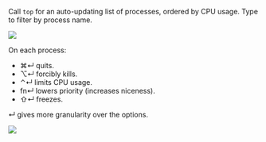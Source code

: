 Call `top` for an auto-updating list of processes, ordered by CPU usage. Type to filter by process name.

![](https://i.imgur.com/QFd5ibj.png)

On each process:
+ ⌘↵ quits.
+ ⌥↵ forcibly kills.
+ ⌃↵ limits CPU usage.
+ fn↵ lowers priority (increases niceness).
+ ⇧↵ freezes.

↵ gives more granularity over the options.

![](https://i.imgur.com/ADFGEVj.png)
